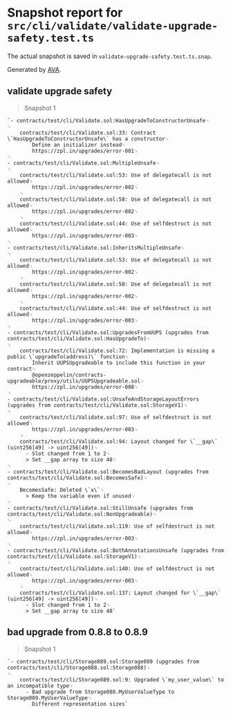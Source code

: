 # Snapshot report for `src/cli/validate/validate-upgrade-safety.test.ts`

The actual snapshot is saved in `validate-upgrade-safety.test.ts.snap`.

Generated by [AVA](https://avajs.dev).

## validate upgrade safety

> Snapshot 1

    `- contracts/test/cli/Validate.sol:HasUpgradeToConstructorUnsafe␊
    ␊
        contracts/test/cli/Validate.sol:33: Contract \`HasUpgradeToConstructorUnsafe\` has a constructor␊
            Define an initializer instead␊
            https://zpl.in/upgrades/error-001␊
    ␊
    - contracts/test/cli/Validate.sol:MultipleUnsafe␊
    ␊
        contracts/test/cli/Validate.sol:53: Use of delegatecall is not allowed␊
            https://zpl.in/upgrades/error-002␊
        ␊
        contracts/test/cli/Validate.sol:58: Use of delegatecall is not allowed␊
            https://zpl.in/upgrades/error-002␊
        ␊
        contracts/test/cli/Validate.sol:44: Use of selfdestruct is not allowed␊
            https://zpl.in/upgrades/error-003␊
    ␊
    - contracts/test/cli/Validate.sol:InheritsMultipleUnsafe␊
    ␊
        contracts/test/cli/Validate.sol:53: Use of delegatecall is not allowed␊
            https://zpl.in/upgrades/error-002␊
        ␊
        contracts/test/cli/Validate.sol:58: Use of delegatecall is not allowed␊
            https://zpl.in/upgrades/error-002␊
        ␊
        contracts/test/cli/Validate.sol:44: Use of selfdestruct is not allowed␊
            https://zpl.in/upgrades/error-003␊
    ␊
    - contracts/test/cli/Validate.sol:UpgradesFromUUPS (upgrades from contracts/test/cli/Validate.sol:HasUpgradeTo)␊
    ␊
        contracts/test/cli/Validate.sol:72: Implementation is missing a public \`upgradeTo(address)\` function␊
            Inherit UUPSUpgradeable to include this function in your contract␊
            @openzeppelin/contracts-upgradeable/proxy/utils/UUPSUpgradeable.sol␊
            https://zpl.in/upgrades/error-008␊
    ␊
    - contracts/test/cli/Validate.sol:UnsafeAndStorageLayoutErrors (upgrades from contracts/test/cli/Validate.sol:StorageV1)␊
    ␊
        contracts/test/cli/Validate.sol:97: Use of selfdestruct is not allowed␊
            https://zpl.in/upgrades/error-003␊
        ␊
        contracts/test/cli/Validate.sol:94: Layout changed for \`__gap\` (uint256[49] -> uint256[49])␊
          - Slot changed from 1 to 2␊
          > Set __gap array to size 48␊
    ␊
    - contracts/test/cli/Validate.sol:BecomesBadLayout (upgrades from contracts/test/cli/Validate.sol:BecomesSafe)␊
    ␊
        BecomesSafe: Deleted \`x\`␊
          > Keep the variable even if unused␊
    ␊
    - contracts/test/cli/Validate.sol:StillUnsafe (upgrades from contracts/test/cli/Validate.sol:NonUpgradeable)␊
    ␊
        contracts/test/cli/Validate.sol:119: Use of selfdestruct is not allowed␊
            https://zpl.in/upgrades/error-003␊
    ␊
    - contracts/test/cli/Validate.sol:BothAnnotationsUnsafe (upgrades from contracts/test/cli/Validate.sol:StorageV1)␊
    ␊
        contracts/test/cli/Validate.sol:140: Use of selfdestruct is not allowed␊
            https://zpl.in/upgrades/error-003␊
        ␊
        contracts/test/cli/Validate.sol:137: Layout changed for \`__gap\` (uint256[49] -> uint256[49])␊
          - Slot changed from 1 to 2␊
          > Set __gap array to size 48`

## bad upgrade from 0.8.8 to 0.8.9

> Snapshot 1

    `- contracts/test/cli/Storage089.sol:Storage089 (upgrades from contracts/test/cli/Storage088.sol:Storage088)␊
    ␊
        contracts/test/cli/Storage089.sol:9: Upgraded \`my_user_value\` to an incompatible type␊
          - Bad upgrade from Storage088.MyUserValueType to Storage089.MyUserValueType␊
            Different representation sizes`
